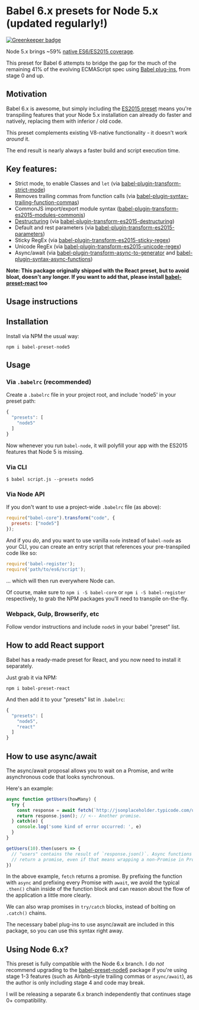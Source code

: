 # Babel 6.x presets for Node 5.x (updated regularly!)

[![Greenkeeper badge](https://badges.greenkeeper.io/ngryman/babel-preset-node5.svg)](https://greenkeeper.io/)

Node 5.x brings ~59% [native ES6/ES2015 coverage](https://nodejs.org/en/docs/es6/).

This preset for Babel 6 attempts to bridge the gap for the much of the remaining 41% of the evolving ECMAScript spec using [Babel plug-ins](https://github.com/babel/babel/tree/master/packages), from stage 0 and up.

## Motivation

Babel 6.x is awesome, but simply including the [ES2015 preset](https://www.npmjs.com/package/babel-preset-es2015) means you're transpiling features
that your Node 5.x installation can already do faster and natively, replacing them with inferior / old code.

This preset complements existing V8-native functionality - it doesn't work _around_ it.

The end result is nearly always a faster build and script execution time.

## Key features:

* Strict mode, to enable Classes and `let` (via [babel-plugin-transform-strict-mode](https://www.npmjs.com/package/babel-plugin-transform-strict-mode))
* Removes trailing commas from function calls (via [babel-plugin-syntax-trailing-function-commas](https://www.npmjs.com/package/babel-plugin-syntax-trailing-function-commas))
* CommonJS import/export module syntax ([babel-plugin-transform-es2015-modules-commonjs](https://www.npmjs.com/package/babel-plugin-transform-es2015-modules-commonjs))
* [Destructuring](http://www.2ality.com/2015/01/es6-destructuring.html) (via [babel-plugin-transform-es2015-destructuring](https://www.npmjs.com/package/babel-plugin-transform-es2015-destructuring))
* Default and rest parameters (via [babel-plugin-transform-es2015-parameters](https://www.npmjs.com/package/babel-plugin-transform-es2015-parameters))
* Sticky RegEx (via [babel-plugin-transform-es2015-sticky-regex](https://www.npmjs.com/package/babel-plugin-transform-es2015-sticky-regex))
* Unicode RegEx (via [babel-plugin-transform-es2015-unicode-regex](https://www.npmjs.com/package/babel-plugin-transform-es2015-unicode-regex))
* Async/await (via [babel-plugin-transform-async-to-generator](https://www.npmjs.com/package/babel-plugin-transform-async-to-generator) and [babel-plugin-syntax-async-functions](https://www.npmjs.com/package/babel-plugin-syntax-async-functions))

**Note: This package originally shipped with the React preset, but to avoid bloat, doesn't any longer. If you want to add that, please install [babel-preset-react](https://www.npmjs.com/package/babel-preset-react) too**

## Usage instructions

## Installation

Install via NPM the usual way:

`npm i babel-preset-node5`

## Usage

### Via `.babelrc` (recommended)

Create a `.babelrc` file in your project root, and include 'node5' in your preset path:

```js
{
  "presets": [
    "node5"
  ]
}
```

Now whenever you run `babel-node`, it will polyfill your app with the ES2015 features that Node 5 is missing.

### Via CLI
`$ babel script.js --presets node5`

### Via Node API

If you don't want to use a project-wide `.babelrc` file (as above):

```js
require("babel-core").transform("code", {
  presets: ["node5"]
});
```

And if you _do_, and you want to use vanilla `node` instead of `babel-node` as your CLI, you can create an entry script that references your pre-transpiled code like so:

```js
require('babel-register');
require('path/to/es6/script');
```

... which will then run everywhere Node can.

Of course, make sure to `npm i -S babel-core` or `npm i -S babel-register` respectively, to grab the NPM packages you'll need to transpile on-the-fly.

### Webpack, Gulp, Browserify, etc

Follow vendor instructions and include `node5` in your babel "preset" list.

## How to add React support

Babel has a ready-made preset for React, and you now need to install it separately.

Just grab it via NPM:

`npm i babel-preset-react`

And then add it to your "presets" list in `.babelrc`:

```js
{
  "presets": [
    "node5",
    "react"
  ]
}
```

## How to use async/await

The async/await proposal allows you to wait on a Promise, and write asynchronous code that looks synchronous.

Here's an example:

```js
async function getUsers(howMany) {
  try {
    const response = await fetch(`http://jsonplaceholder.typicode.com/users/${howMany}`); // <-- a Promise
    return response.json(); // <-- Another promise.
  } catch(e) {
    console.log('some kind of error occurred: ', e)
  }
}

getUsers(10).then(users => {
  // "users" contains the result of `response.json()`. Async functions *always*
  // return a promise, even if that means wrapping a non-Promise in Promise.resolve
})
```

In the above example, `fetch` returns a promise. By prefixing the function with `async` and prefixing every Promise with `await`, we avoid the typical `.then()` chain inside of the function block and can reason about the flow of the application a little more clearly.

We can also wrap promises in `try/catch` blocks, instead of bolting on `.catch()` chains.

The necessary babel plug-ins to use async/await are included in this package, so you can use this syntax right away.

## Using Node 6.x?

This preset is fully compatible with the Node 6.x branch. I do _not_ recommend upgrading to the [babel-preset-node6](https://www.npmjs.com/package/babel-preset-node6) package if you're using stage 1-3 features (such as Airbnb-style trailing commas or `async/await`), as the author is only including stage 4 and code may break.

I will be releasing a separate 6.x branch independently that continues stage 0+ compatibility.
